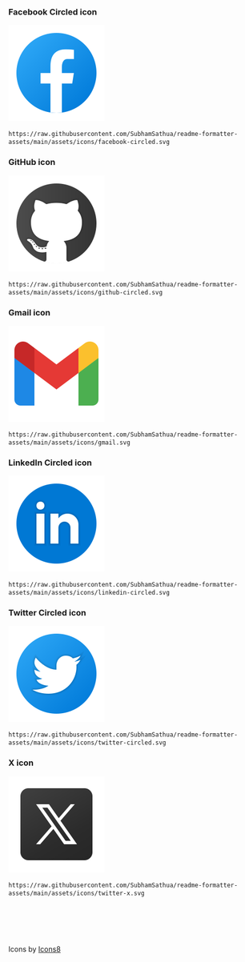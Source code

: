 


### Facebook Circled icon
![Facebook Icon](https://raw.githubusercontent.com/SubhamSathua/readme-formatter-assets/main/assets/icons/facebook-circled.svg)
```
https://raw.githubusercontent.com/SubhamSathua/readme-formatter-assets/main/assets/icons/facebook-circled.svg
```

### GitHub icon
![Facebook Icon](https://raw.githubusercontent.com/SubhamSathua/readme-formatter-assets/main/assets/icons/github-circled.svg)
```
https://raw.githubusercontent.com/SubhamSathua/readme-formatter-assets/main/assets/icons/github-circled.svg
```


### Gmail icon
![Facebook Icon](https://raw.githubusercontent.com/SubhamSathua/readme-formatter-assets/main/assets/icons/gmail.svg)
```
https://raw.githubusercontent.com/SubhamSathua/readme-formatter-assets/main/assets/icons/gmail.svg
```

### LinkedIn Circled icon
![Facebook Icon](https://raw.githubusercontent.com/SubhamSathua/readme-formatter-assets/main/assets/icons/linkedin-circled.svg)
```
https://raw.githubusercontent.com/SubhamSathua/readme-formatter-assets/main/assets/icons/linkedin-circled.svg
```


### Twitter Circled icon
![Facebook Icon](https://raw.githubusercontent.com/SubhamSathua/readme-formatter-assets/main/assets/icons/twitter-circled.svg)
```
https://raw.githubusercontent.com/SubhamSathua/readme-formatter-assets/main/assets/icons/twitter-circled.svg
```

### X icon
![Facebook Icon](https://raw.githubusercontent.com/SubhamSathua/readme-formatter-assets/main/assets/icons/twitter-x.svg)
```
https://raw.githubusercontent.com/SubhamSathua/readme-formatter-assets/main/assets/icons/twitter-x.svg
```






<br>
<br>
<br>
<br>

Icons by <a target="_blank" href="https://icons8.com">Icons8</a>

